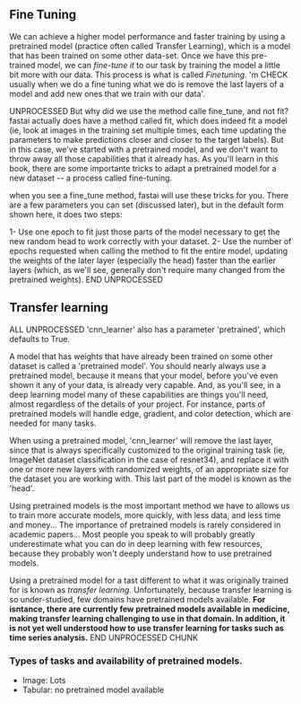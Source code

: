 ## Fine Tuning
We can achieve a higher model performance and faster training by using a pretrained model (practice often called Transfer Learning), which is a model that has been trained on some other data-set. 
Once we have this pre-trained model, we can *fine-tune it* to our task by training the model a little bit more with our data. This process is what is called *Finetuning*. 
'm CHECK usually when we do a fine tuning what we do is remove the last layers of a model and add new ones that we train with our data'.

UNPROCESSED
But why did we use the method calle fine_tune, and not fit? fastai actually does have a method called fit, which does indeed fit a model (ie, look at images in the training set multiple times, each time updating the parameters to make predictions closer and closer to the target labels). But in this case, we've started with a pretrained model, and we don't want to throw away all those capabilities that it already has. As you'll learn in this book, there are some importante tricks to adapt a pretrained model for a new dataset -- a process called fine-tuning. 

when you see a fine_tune method, fastai will use these tricks for you. There are a few parameters you can set (discussed later), but in the default form shown here, it does two steps: 

1- Use one epoch to fit just those parts of the model necessary to get the new random head to work correctly with your dataset. 
2- Use the number of epochs requested when calling the method to fit the entire model, updating the weights of the later layer (especially the head) faster than the earlier layers (which, as we'll see, generally don't require many changed from the pretrained weights). 
END UNPROCESSED

## Transfer learning



ALL UNPROCESSED
'cnn_learner' also has a parameter 'pretrained', which defaults to True.

A model that has weights that have already been trained on some other dataset is called a 'pretrained model'. You should nearly always use a pretrained model, because it means that your model, before you've even shown it any of your data, is already very capable. And, as you'll see, in a deep learning model many of these capabilities are things you'll need, almost regardless of the details of your project. For instance, parts of pretrained models will handle edge, gradient, and color detection, which are needed for many tasks. 

When using a pretrained model, 'cnn_learner' will remove the last layer, since that is always specifically customized to the original training task (ie, ImageNet dataset classification in the case of resnet34), and replace it with one or more new layers with randomized weights, of an appropriate size for the dataset you are working with. This last part of the model is known as the 'head'.

Using pretrained models is the most important method we have to allows us to train more accurate models, more quickly, with less data, and less time and money... The importance of pretrained models is rarely considered in academic papers... Most people you speak to will probably greatly underestimate what you can do in deep learning with few resources, because they probably won't deeply understand how to use pretrained models. 

Using a pretrained model for a tast different to what it was originally trained for is known as *transfer learning*. Unfortunately, because transfer learning is so under-studied, few domains have pretrained models available. **For isntance, there are currently few pretrained models available in medicine, making transfer learning challenging to use in that domain. In addition, it is not yet well understood how to use transfer learning for tasks such as time series analysis.** 
END UNPROCESSED CHUNK 



### Types of tasks and availability of pretrained models. 
- Image: Lots
- Tabular: no pretrained model available